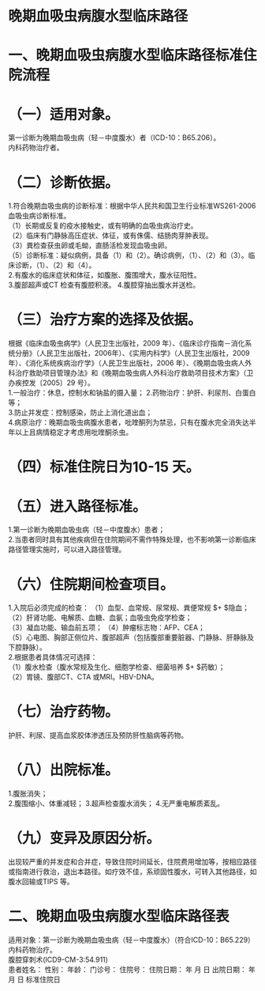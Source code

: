 # 晚期血吸虫病腹水型临床路径  
# 一、晚期血吸虫病腹水型临床路径标准住院流程  
# （一）适用对象。  
第一诊断为晚期血吸虫病（轻－中度腹水）者（ICD-10：B65.206）。  
内科药物治疗者。  
# （二）诊断依据。  
1.符合晚期血吸虫病的诊断标准：根据中华人民共和国卫生行业标准WS261-2006 血吸虫病诊断标准。  
（1）长期或反复的疫水接触史，或有明确的血吸虫病治疗史。  
（2）临床有门静脉高压症状、体征，或有侏儒、结肠肉芽肿表现。  
（3）粪检查获虫卵或毛蚴，直肠活检发现血吸虫卵。  
（5）诊断标准：疑似病例，具备（1）和（2）。确诊病例，（1）、（2）和（3）。临床诊断，（1）、（2）和（4）。  
2.有腹水的临床症状和体征，如腹胀、腹围增大，腹水征阳性。  
3.腹部超声或CT 检查有腹腔积液。 4.腹腔穿抽出腹水并送检。  
# （三）治疗方案的选择及依据。  
根据《临床血吸虫病学》（人民卫生出版社，2009 年）、《临床诊疗指南－消化系统分册》（人民卫生出版社，2006年）、《实用内科学》（人民卫生出版社，2009 年）、《消化系统疾病治疗学》（人民卫生出版社，2006 年）、《晚期血吸虫病人外科治疗救助项目管理办法》和《晚期血吸虫病人外科治疗救助项目技术方案》（卫办疾控发〔2005〕29 号）。  
1.一般治疗：休息，控制水和钠盐的摄入量； 2.药物治疗：护肝、利尿剂、白蛋白等；  
3.防止并发症：控制感染，防止上消化道出血；  
4.病原治疗：晚期血吸虫病腹水患者，吡喹酮列为禁忌，只有在腹水完全消失达半年以上且病情稳定才考虑用吡喹酮杀虫。  
# （四）标准住院日为10-15 天。  
# （五）进入路径标准。  
1.第一诊断为晚期血吸虫病（轻－中度腹水）患者；  
2.当患者同时具有其他疾病但在住院期间不需作特殊处理，也不影响第一诊断临床路径管理实施时，可以进入路径管理。  
# （六）住院期间检查项目。  
1.入院后必须完成的检查： （1）血型、血常规、尿常规、粪便常规 $+ $隐血；  
（2）肝肾功能、电解质、血糖、血氨；血吸虫免疫学检查；  
（3）凝血功能、输血前五项； （4）肿瘤标志物：AFP、CEA；  
（5）心电图、胸部正侧位片、腹部超声（包括腹部重要脏器、门静脉、肝静脉及下腔静脉）。  
2.根据患者具体情况可选择：  
（1）腹水检查（腹水常规及生化、细胞学检查、细菌培养 $+ $药敏）；  
（2）胃镜、腹部CT、CTA 或MRI。HBV-DNA。  
# （七）治疗药物。  
护肝、利尿、提高血浆胶体渗透压及预防肝性脑病等药物。  
# （八）出院标准。  
1.腹胀消失；  
2.腹围缩小、体重减轻； 3.超声检查腹水消失； 4.无严重电解质紊乱。  
# （九）变异及原因分析。  
出现较严重的并发症和合并症，导致住院时间延长，住院费用增加等，按相应路径或指南进行救治，退出本路径。如疗效不佳，系顽固性腹水，可转入其他路径，如腹水回输或TIPS 等。  
# 二、晚期血吸虫病腹水型临床路径表  
适用对象：第一诊断为晚期血吸虫病（轻－中度腹水）（符合ICD-10：B65.229） 内科药物治疗。  
腹腔穿刺术(ICD9-CM-3:54.911)  
患者姓名：      性别：     年龄：     门诊号：     住院号： 住院日期：  年  月   日    出院日期：  年   月    日      标准住院日  
